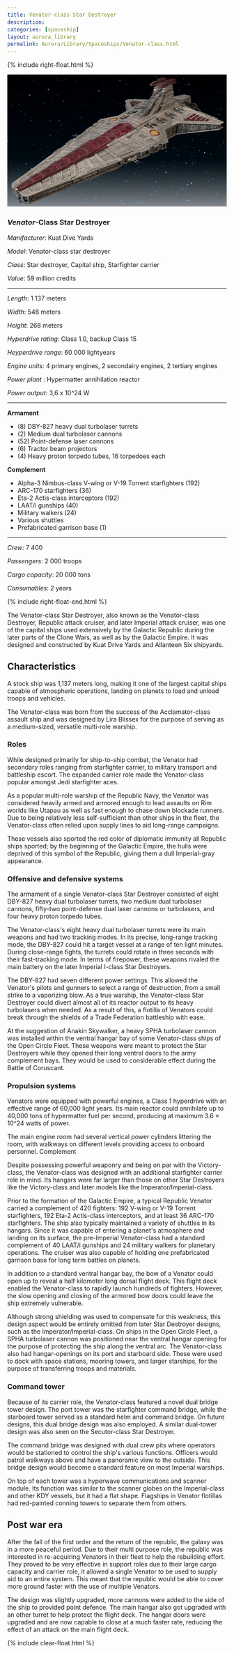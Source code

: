 ```yaml
---
title: Venator-class Star Destroyer
description:
categories: [spaceship]
layout: aurora_library
permalink: Aurora/Library/Spaceships/Venator-class.html
---
```


{% include right-float.html %}

![venator-class](images/Venator_II.jpg)

### *Venator*-Class Star Destroyer

*Manifacturer*: Kuat Dive Yards

*Model*: Venator-class star destroyer

*Class*: Star destroyer, Capital ship, Starfighter carrier

*Value*: 59 million credits

---

*Length*: 1 137 meters

*Width*: 548 meters

*Height*: 268 meters

*Hyperdrive rating*: Class 1.0, backup Class 15

*Heyperdrive range*: 60 000 lightyears

*Engine units*: 4 primary engines, 2 secondairy engines, 2 tertiary engines

*Power plant* : Hypermatter annihilation reactor

*Power output*: 3,6 x 10^24 W

---

**Armament**

- (8) DBY-827 heavy dual turbolaser turrets
- (2) Medium dual turbolaser cannons
- (52) Point-defense laser cannons
- (6) Tractor beam projectors
- (4) Heavy proton torpedo tubes, 16 torpedoes each

**Complement**

- Alpha-3 Nimbus-class V-wing or V-19 Torrent starfighters (192)
- ARC-170 starfighters (36)
- Eta-2 Actis-class interceptors (192)
- LAAT/i gunships (40)
- Military walkers (24)
- Various shuttles
- Prefabricated garrison base (1)

---

*Crew*: 7 400

*Passengers*: 2 000 troops

*Cargo capacity*: 20 000 tons

*Consumables*: 2 years

{% include right-float-end.html %}

The Venator-class Star Destroyer, also known as the Venator-class Destroyer, Republic attack cruiser, and later Imperial attack cruiser, was one of the capital ships used extensively by the Galactic Republic during the later parts of the Clone Wars, as well as by the Galactic Empire. It was designed and constructed by Kuat Drive Yards and Allanteen Six shipyards.

## Characteristics

A stock ship was 1,137 meters long, making it one of the largest capital ships capable of atmospheric operations, landing on planets to load and unload troops and vehicles.

The Venator-class was born from the success of the Acclamator-class assault ship and was designed by Lira Blissex for the purpose of serving as a medium-sized, versatile multi-role warship.

### Roles

While designed primarily for ship-to-ship combat, the Venator had secondary roles ranging from starfighter carrier, to military transport and battleship escort. The expanded carrier role made the Venator-class popular amongst Jedi starfighter aces.

As a popular multi-role warship of the Republic Navy, the Venator was considered heavily armed and armored enough to lead assaults on Rim worlds like Utapau as well as fast enough to chase down blockade runners. Due to being relatively less self-sufficient than other ships in the fleet, the Venator-class often relied upon supply lines to aid long-range campaigns.

These vessels also sported the red color of diplomatic immunity all Republic ships sported; by the beginning of the Galactic Empire, the hulls were deprived of this symbol of the Republic, giving them a dull Imperial-gray appearance.

### Offensive and defensive systems

The armament of a single Venator-class Star Destroyer consisted of eight DBY-827 heavy dual turbolaser turrets, two medium dual turbolaser cannons, fifty-two point-defense dual laser cannons or turbolasers, and four heavy proton torpedo tubes.

The Venator-class's eight heavy dual turbolaser turrets were its main weapons and had two tracking modes. In its precise, long-range tracking mode, the DBY-827 could hit a target vessel at a range of ten light minutes. During close-range fights, the turrets could rotate in three seconds with their fast-tracking mode. In terms of firepower, these weapons rivaled the main battery on the later Imperial I-class Star Destroyers.

The DBY-827 had seven different power settings. This allowed the Venator's pilots and gunners to select a range of destruction, from a small strike to a vaporizing blow. As a true warship, the Venator-class Star Destroyer could divert almost all of its reactor output to its heavy turbolasers when needed. As a result of this, a flotilla of Venators could break through the shields of a Trade Federation battleship with ease.

At the suggestion of Anakin Skywalker, a heavy SPHA turbolaser cannon was installed within the ventral hangar bay of some Venator-class ships of the Open Circle Fleet. These weapons were meant to protect the Star Destroyers while they opened their long ventral doors to the army complement bays. They would be used to considerable effect during the Battle of Coruscant.

### Propulsion systems

Venators were equipped with powerful engines, a Class 1 hyperdrive with an effective range of 60,000 light years. Its main reactor could annihilate up to 40,000 tons of hypermatter fuel per second, producing at maximum 3.6 × 10^24 watts of power.

The main engine room had several vertical power cylinders littering the room, with walkways on different levels providing access to onboard personnel.
Complement

Despite possessing powerful weaponry and being on par with the Victory-class, the Venator-class was designed with an additional starfighter carrier role in mind. Its hangars were far larger than those on other Star Destroyers like the Victory-class and later models like the Imperator/Imperial-class.

Prior to the formation of the Galactic Empire, a typical Republic Venator carried a complement of 420 fighters: 192 V-wing or V-19 Torrent starfighters, 192 Eta-2 Actis-class interceptors, and at least 36 ARC-170 starfighters. The ship also typically maintained a variety of shuttles in its hangars. Since it was capable of entering a planet's atmosphere and landing on its surface, the pre-Imperial Venator-class had a standard complement of 40 LAAT/i gunships and 24 military walkers for planetary operations. The cruiser was also capable of holding one prefabricated garrison base for long term battles on planets.

In addition to a standard ventral hangar bay, the bow of a Venator could open up to reveal a half kilometer long dorsal flight deck. This flight deck enabled the Venator-class to rapidly launch hundreds of fighters. However, the slow opening and closing of the armored bow doors could leave the ship extremely vulnerable.

Although strong shielding was used to compensate for this weakness, this design aspect would be entirely omitted from later Star Destroyer designs, such as the Imperator/Imperial-class. On ships in the Open Circle Fleet, a SPHA turbolaser cannon was positioned near the ventral hangar opening for the purpose of protecting the ship along the ventral arc. The Venator-class also had hangar-openings on its port and starboard side. These were used to dock with space stations, mooring towers, and larger starships, for the purpose of transferring troops and materials.

### Command tower

Because of its carrier role, the Venator-class featured a novel dual bridge tower design. The port tower was the starfighter command bridge, while the starboard tower served as a standard helm and command bridge. On future designs, this dual bridge design was also employed. A similar dual-tower design was also seen on the Secutor-class Star Destroyer.

The command bridge was designed with dual crew pits where operators would be stationed to control the ship's various functions. Officers would patrol walkways above and have a panoramic view to the outside. This bridge design would become a standard feature on most Imperial warships.

On top of each tower was a hyperwave communications and scanner module. Its function was similar to the scanner globes on the Imperial-class and other KDY vessels, but it had a flat shape. Flagships in Venator flotillas had red-painted conning towers to separate them from others. 

## Post war era

After the fall of the first order and the return of the republic, the galaxy was in a more peaceful period.
Due to their multi purpose role, the republic was interested in re-acquiring Venators in their fleet to help the rebuilding effort.
They proved to be very effective in support roles due to their large cargo capacity and carrier role, it allowed a single Venator to be used to supply aid to an entire system.
This meant that the republic would be able to cover more ground faster with the use of multiple Venators.

The design was slightly upgraded, more cannons were added to the side of the ship to provided point defence.
The main hangar also got upgraded with an other turret to help protect the flight deck.
The hangar doors were upgraded and are now capable to close at a much faster rate, reducing the effect of an attack on the main flight deck.

{% include clear-float.html %}
